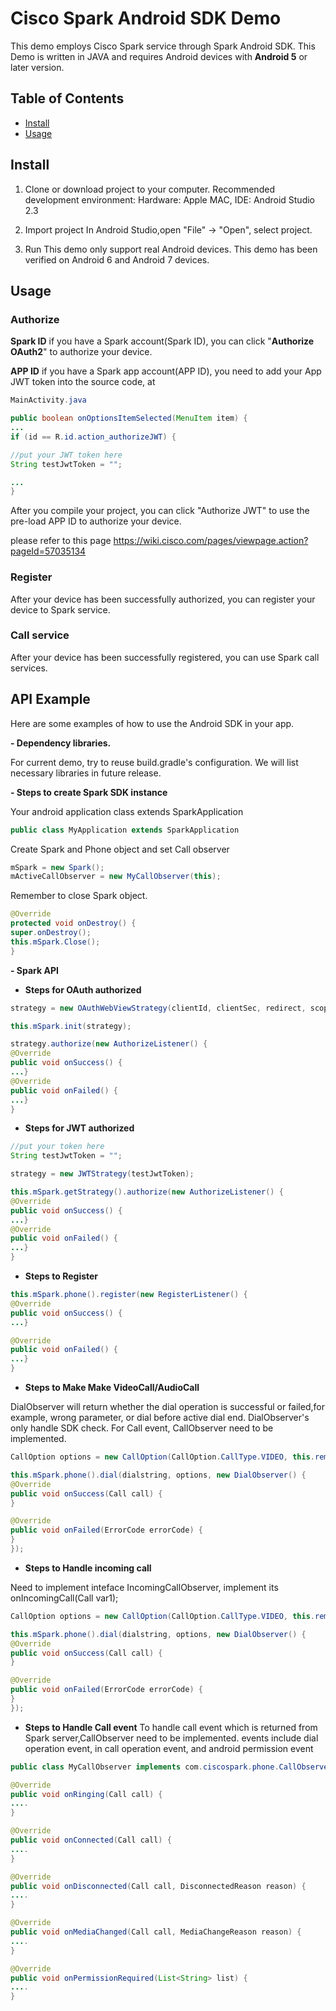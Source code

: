 # Cisco Spark Android SDK Demo

This demo employs Cisco Spark service through Spark Android SDK.
This Demo is written in JAVA and requires Android devices with **Android 5** or later version.

## Table of Contents

- [Install](#install)
- [Usage](#Usage)


## Install

1.  Clone or download project to your computer.
Recommended development environment:
Hardware: Apple MAC, 
IDE: Android Studio 2.3

2. Import project 
In Android Studio,open "File" -> "Open", select project.

3. Run
This demo only support real Android devices.
This demo has been verified on Android 6 and Android 7 devices.

## Usage

### Authorize
**Spark ID**
if you have a Spark account(Spark ID), you can click "**Authorize OAuth2**" to authorize your device.

**APP ID**
if you have a Spark app account(APP ID), you need to add your App JWT token into the source code, at 

```Java
MainActivity.java

public boolean onOptionsItemSelected(MenuItem item) {
...
if (id == R.id.action_authorizeJWT) {

//put your JWT token here
String testJwtToken = "";

...
}
```    

After you compile your project, you can click "Authorize JWT" to use the pre-load APP ID to authorize your device.

please refer to this page
https://wiki.cisco.com/pages/viewpage.action?pageId=57035134


### Register
After your device has been successfully authorized, you can register your device to Spark service.

### Call service
After your device has been successfully registered, you can use Spark call services.

## API Example

Here are some examples of how to use the Android SDK in your app.

**- Dependency libraries.**

For current demo, try to reuse build.gradle's configuration.
We will list necessary libraries in future release.

**- Steps to create Spark SDK instance**

Your android application class extends SparkApplication

```Java
public class MyApplication extends SparkApplication
```
Create Spark and Phone object and set Call observer

```Java
mSpark = new Spark();
mActiveCallObserver = new MyCallObserver(this);
``` 

Remember to close Spark object.
```Java
@Override
protected void onDestroy() {
super.onDestroy();
this.mSpark.Close();
}
```   

**- Spark API**


- **Steps for OAuth authorized**
```Java
strategy = new OAuthWebViewStrategy(clientId, clientSec, redirect, scope, email, webview);

this.mSpark.init(strategy);

strategy.authorize(new AuthorizeListener() {
@Override
public void onSuccess() {
...}
@Override
public void onFailed() {
...}
}
```                    

- **Steps for JWT authorized**

```Java
//put your token here 
String testJwtToken = "";

strategy = new JWTStrategy(testJwtToken);

this.mSpark.getStrategy().authorize(new AuthorizeListener() { 
@Override 
public void onSuccess() {
...}
@Override 
public void onFailed() {
...}
}
```


- **Steps to Register**
```Java
this.mSpark.phone().register(new RegisterListener() {
@Override
public void onSuccess() {
...}

@Override
public void onFailed() {
...}
}

```
- **Steps to Make Make VideoCall/AudioCall**

DialObserver will return whether the dial operation is successful or failed,for example, wrong parameter, or dial before active dial end. 
DialObserver's only handle SDK check. For Call event, CallObserver need to be implemented.
```Java
CallOption options = new CallOption(CallOption.CallType.VIDEO, this.remoteView, this.localView);

this.mSpark.phone().dial(dialstring, options, new DialObserver() {
@Override
public void onSuccess(Call call) {
}

@Override
public void onFailed(ErrorCode errorCode) {
}
});
```

- **Steps to Handle incoming call**

Need to implement inteface IncomingCallObserver, implement its onIncomingCall(Call var1);

```Java
CallOption options = new CallOption(CallOption.CallType.VIDEO, this.remoteView, this.localView);

this.mSpark.phone().dial(dialstring, options, new DialObserver() {
@Override
public void onSuccess(Call call) {
}

@Override
public void onFailed(ErrorCode errorCode) {
}
});
```
- **Steps to Handle Call event**
To handle call event which is returned from Spark server,CallObserver need to be implemented. 
events include dial operation event, in call operation event, and android permission event

```Java
public class MyCallObserver implements com.ciscospark.phone.CallObserver

@Override
public void onRinging(Call call) {
....
}

@Override
public void onConnected(Call call) {
....
}

@Override
public void onDisconnected(Call call, DisconnectedReason reason) {
....
}

@Override
public void onMediaChanged(Call call, MediaChangeReason reason) {
....
}

@Override
public void onPermissionRequired(List<String> list) {
....
}

```
